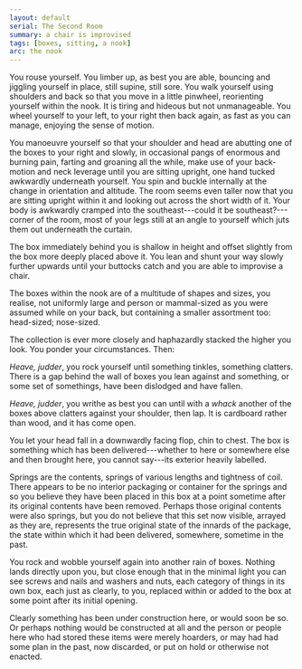 ```yaml
---
layout: default
serial: The Second Room
summary: a chair is improvised
tags: [boxes, sitting, a nook]
arc: the nook
---
```


You rouse yourself. You limber up, as best you are able, bouncing and jiggling yourself in place, still supine, still sore. You walk yourself using shoulders and back so that you move in a little pinwheel, reorienting yourself within the nook. It is tiring and hideous but not unmanageable. You wheel yourself to your left, to your right then back again, as fast as you can manage, enjoying the sense of motion.

You manoeuvre yourself so that your shoulder and head are abutting one of the boxes to your right and slowly, in occasional pangs of enormous and burning pain, farting and groaning all the while, make use of your back-motion and neck leverage until you are sitting upright, one hand tucked awkwardly underneath yourself. You spin and buckle internally at the change in orientation and altitude. The room seems even taller now that you are sitting upright within it and looking out across the short width of it. Your body is awkwardly cramped into the southeast---could it be southeast?---corner of the room, most of your legs still at an angle to yourself which juts them out underneath the curtain.

The box immediately behind you is shallow in height and offset slightly from the box more deeply placed above it. You lean and shunt your way slowly further upwards until your buttocks catch and you are able to improvise a chair.

The boxes within the nook are of a multitude of shapes and sizes, you realise, not uniformly large and person or mammal-sized as you were assumed while on your back, but containing a smaller assortment too: head-sized; nose-sized.

The collection is ever more closely and haphazardly stacked the higher you look. You ponder your circumstances. Then:

_Heave, judder_, you rock yourself until something tinkles, something clatters. There is a gap behind the wall of boxes you lean against and something, or some set of somethings, have been dislodged and have fallen.

_Heave, judder_, you writhe as best you can until with a _whack_ another of the boxes above clatters against your shoulder, then lap. It is cardboard rather than wood, and it has come open.

You let your head fall in a downwardly facing flop, chin to chest. The box is something which has been delivered---whether to here or somewhere else and then brought here, you cannot say---its exterior heavily labelled.

Springs are the contents, springs of various lengths and tightness of coil. There appears to be no interior packaging or container for the springs and so you believe they have been placed in this box at a point sometime after its original contents have been removed. Perhaps those original contents were also springs, but you do not believe that this set now visible, arrayed as they are, represents the true original state of the innards of the package, the state within which it had been delivered, somewhere, sometime in the past.

You rock and wobble yourself again into another rain of boxes. Nothing lands directly upon you, but close enough that in the minimal light you can see screws and nails and washers and nuts, each category of things in its own box, each just as clearly, to you, replaced within or added to the box at some point after its initial opening.

Clearly something has been under construction here, or would soon be so. Or perhaps nothing would be constructed at all and the person or people here who had stored these items were merely hoarders, or may had had some plan in the past, now discarded, or put on hold or otherwise not enacted.

